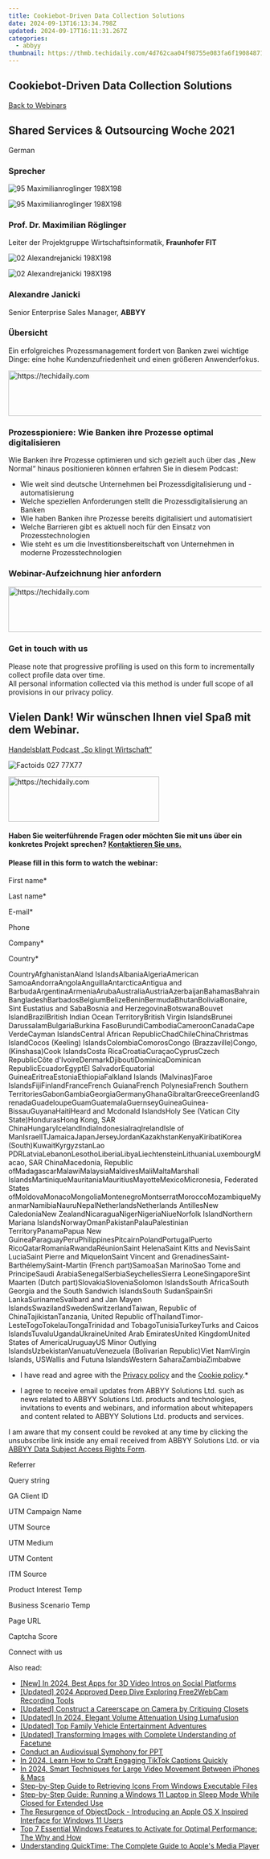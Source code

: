 ```yaml
---
title: Cookiebot-Driven Data Collection Solutions
date: 2024-09-13T16:13:34.798Z
updated: 2024-09-17T16:11:31.267Z
categories:
  - abbyy
thumbnail: https://thmb.techidaily.com/4d762caa04f98755e083fa6f19084871af3024b44e5497cff1919865c9f50ec3.jpg
---
```


## Cookiebot-Driven Data Collection Solutions

[Back to Webinars](https://tools.techidaily.com/abbyy/products/)

## Shared Services & Outsourcing Woche 2021

German

### Sprecher

![95 Maximilianroglinger 198X198](https://static1.abbyy.com/abbyycommedia/35530/fraunhofer-logo-forspeakers-157x44.png) 

![95 Maximilianroglinger 198X198](https://static1.abbyy.com/abbyycommedia/34756/95-maximilianroglinger-198x198.png)

### Prof. Dr. Maximilian Röglinger

Leiter der Projektgruppe Wirtschaftsinformatik, **Fraunhofer FIT**

![02 Alexandrejanicki 198X198](https://static4.abbyy.com/abbyycommedia/35123/logo-2021-90x27.svg) 

![02 Alexandrejanicki 198X198](https://static2.abbyy.com/abbyycommedia/25101/02-alexandrejanicki-198x198.png)

### Alexandre Janicki

Senior Enterprise Sales Manager, **ABBYY**

### Übersicht

Ein erfolgreiches Prozessmanagement fordert von Banken zwei wichtige Dinge: eine hohe Kundenzufriedenheit und einen größeren Anwenderfokus.

<!-- affiliate ads begin -->
<a href="https://unicoeye.pxf.io/c/5597632/2134496/18498" target="_top" id="2134496">
  <img src="//a.impactradius-go.com/display-ad/18498-2134496" border="0" alt="https://techidaily.com" width="728" height="90"/>
</a>
<img height="0" width="0" src="https://unicoeye.pxf.io/i/5597632/2134496/18498" style="position:absolute;visibility:hidden;" border="0" />
<!-- affiliate ads end -->

### Prozesspioniere: Wie Banken ihre Prozesse optimal digitalisieren

Wie Banken ihre Prozesse optimieren und sich gezielt auch über das „New Normal“ hinaus positionieren können erfahren Sie in diesem Podcast:

* Wie weit sind deutsche Unternehmen bei Prozessdigitalisierung und -automatisierung
* Welche speziellen Anforderungen stellt die Prozessdigitalisierung an Banken
* Wie haben Banken ihre Prozesse bereits digitalisiert und automatisiert
* Welche Barrieren gibt es aktuell noch für den Einsatz von Prozesstechnologien
* Wie steht es um die Investitionsbereitschaft von Unternehmen in moderne Prozesstechnologien

### Webinar-Aufzeichnung hier anfordern

<!-- affiliate ads begin -->
<a href="https://ephamedtechinc.pxf.io/c/5597632/2137223/26400" target="_top" id="2137223">
  <img src="//a.impactradius-go.com/display-ad/26400-2137223" border="0" alt="https://techidaily.com" width="728" height="90"/>
</a>
<img height="0" width="0" src="https://ephamedtechinc.pxf.io/i/5597632/2137223/26400" style="position:absolute;visibility:hidden;" border="0" />
<!-- affiliate ads end -->

### Get in touch with us

Please note that progressive profiling is used on this form to incrementally collect profile data over time.   
All personal information collected via this method is under full scope of all provisions in our privacy policy.

## Vielen Dank! Wir wünschen Ihnen viel Spaß mit dem Webinar.

[Handelsblatt Podcast „So klingt Wirtschaft“](https://open.spotify.com/episode/3MzWUWTh7UgOcrUH7Bjuui "Handelsblatt Podcast „So klingt Wirtschaft“")

![Factoids 027 77X77](https://static4.abbyy.com/abbyycommedia/31652/factoids-027-77x77.svg)

<!-- affiliate ads begin -->
<a href="https://wigfever.sjv.io/c/5597632/2005183/22899" target="_top" id="2005183">
  <img src="//a.impactradius-go.com/display-ad/22899-2005183" border="0" alt="https://techidaily.com" width="300" height="90"/>
</a>
<img height="0" width="0" src="https://wigfever.sjv.io/i/5597632/2005183/22899" style="position:absolute;visibility:hidden;" border="0" />
<!-- affiliate ads end -->

#### Haben Sie weiterführende Fragen oder möchten Sie mit uns über ein konkretes Projekt sprechen? [Kontaktieren Sie uns.](https://tools.techidaily.com/abbyy/products/)

#### Please fill in this form to watch the webinar:

First name\*

Last name\*

E-mail\*

Phone

Company\*

Сountry\*

СountryAfghanistanAland IslandsAlbaniaAlgeriaAmerican SamoaAndorraAngolaAnguillaAntarcticaAntigua and BarbudaArgentinaArmeniaArubaAustraliaAustriaAzerbaijanBahamasBahrainBangladeshBarbadosBelgiumBelizeBeninBermudaBhutanBoliviaBonaire, Sint Eustatius and SabaBosnia and HerzegovinaBotswanaBouvet IslandBrazilBritish Indian Ocean TerritoryBritish Virgin IslandsBrunei DarussalamBulgariaBurkina FasoBurundiCambodiaCameroonCanadaCape VerdeCayman IslandsCentral African RepublicChadChileChinaChristmas IslandCocos (Keeling) IslandsColombiaComorosCongo (Brazzaville)Congo, (Kinshasa)Cook IslandsCosta RicaCroatiaCuraçaoCyprusCzech RepublicCôte d'IvoireDenmarkDjiboutiDominicaDominican RepublicEcuadorEgyptEl SalvadorEquatorial GuineaEritreaEstoniaEthiopiaFalkland Islands (Malvinas)Faroe IslandsFijiFinlandFranceFrench GuianaFrench PolynesiaFrench Southern TerritoriesGabonGambiaGeorgiaGermanyGhanaGibraltarGreeceGreenlandGrenadaGuadeloupeGuamGuatemalaGuernseyGuineaGuinea-BissauGuyanaHaitiHeard and Mcdonald IslandsHoly See (Vatican City State)HondurasHong Kong, SAR ChinaHungaryIcelandIndiaIndonesiaIraqIrelandIsle of ManIsraelITJamaicaJapanJerseyJordanKazakhstanKenyaKiribatiKorea (South)KuwaitKyrgyzstanLao PDRLatviaLebanonLesothoLiberiaLibyaLiechtensteinLithuaniaLuxembourgMacao, SAR ChinaMacedonia, Republic ofMadagascarMalawiMalaysiaMaldivesMaliMaltaMarshall IslandsMartiniqueMauritaniaMauritiusMayotteMexicoMicronesia, Federated States ofMoldovaMonacoMongoliaMontenegroMontserratMoroccoMozambiqueMyanmarNamibiaNauruNepalNetherlandsNetherlands AntillesNew CaledoniaNew ZealandNicaraguaNigerNigeriaNiueNorfolk IslandNorthern Mariana IslandsNorwayOmanPakistanPalauPalestinian TerritoryPanamaPapua New GuineaParaguayPeruPhilippinesPitcairnPolandPortugalPuerto RicoQatarRomaniaRwandaRéunionSaint HelenaSaint Kitts and NevisSaint LuciaSaint Pierre and MiquelonSaint Vincent and GrenadinesSaint-BarthélemySaint-Martin (French part)SamoaSan MarinoSao Tome and PrincipeSaudi ArabiaSenegalSerbiaSeychellesSierra LeoneSingaporeSint Maarten (Dutch part)SlovakiaSloveniaSolomon IslandsSouth AfricaSouth Georgia and the South Sandwich IslandsSouth SudanSpainSri LankaSurinameSvalbard and Jan Mayen IslandsSwazilandSwedenSwitzerlandTaiwan, Republic of ChinaTajikistanTanzania, United Republic ofThailandTimor-LesteTogoTokelauTongaTrinidad and TobagoTunisiaTurkeyTurks and Caicos IslandsTuvaluUgandaUkraineUnited Arab EmiratesUnited KingdomUnited States of AmericaUruguayUS Minor Outlying IslandsUzbekistanVanuatuVenezuela (Bolivarian Republic)Viet NamVirgin Islands, USWallis and Futuna IslandsWestern SaharaZambiaZimbabwe

* I have read and agree with the [Privacy policy](https://tools.techidaily.com/abbyy/products/) and the [Cookie policy](https://tools.techidaily.com/abbyy/products/).\*

* I agree to receive email updates from ABBYY Solutions Ltd. such as news related to ABBYY Solutions Ltd. products and technologies, invitations to events and webinars, and information about whitepapers and content related to ABBYY Solutions Ltd. products and services.  
    
I am aware that my consent could be revoked at any time by clicking the unsubscribe link inside any email received from ABBYY Solutions Ltd. or via [ABBYY Data Subject Access Rights Form](https://tools.techidaily.com/abbyy/products/).

Referrer

Query string

GA Client ID

UTM Campaign Name

UTM Source

UTM Medium

UTM Content

ITM Source

Product Interest Temp

Business Scenario Temp

Page URL

Captcha Score

Connect with us

<ins class="adsbygoogle"
     style="display:block"
     data-ad-format="autorelaxed"
     data-ad-client="ca-pub-7571918770474297"
     data-ad-slot="1223367746"></ins>

<ins class="adsbygoogle"
     style="display:block"
     data-ad-client="ca-pub-7571918770474297"
     data-ad-slot="8358498916"
     data-ad-format="auto"
     data-full-width-responsive="true"></ins>

<span class="atpl-alsoreadstyle">Also read:</span>
<div><ul>
<li><a href="https://facebook-record-videos.techidaily.com/new-in-2024-best-apps-for-3d-video-intros-on-social-platforms/"><u>[New] In 2024, Best Apps for 3D Video Intros on Social Platforms</u></a></li>
<li><a href="https://screen-video-capture.techidaily.com/updated-2024-approved-deep-dive-exploring-free2webcam-recording-tools/"><u>[Updated] 2024 Approved Deep Dive Exploring Free2WebCam Recording Tools</u></a></li>
<li><a href="https://youtube-video-recordings.techidaily.com/updated-construct-a-careerscape-on-camera-by-critiquing-closets/"><u>[Updated] Construct a Careerscape on Camera by Critiquing Closets</u></a></li>
<li><a href="https://article-helps.techidaily.com/updated-in-2024-elegant-volume-attenuation-using-lumafusion/"><u>[Updated] In 2024, Elegant Volume Attenuation Using Lumafusion</u></a></li>
<li><a href="https://video-screen-grab.techidaily.com/updated-top-family-vehicle-entertainment-adventures/"><u>[Updated] Top Family Vehicle Entertainment Adventures</u></a></li>
<li><a href="https://some-approaches.techidaily.com/updated-transforming-images-with-complete-understanding-of-facetune/"><u>[Updated] Transforming Images with Complete Understanding of Facetune</u></a></li>
<li><a href="https://fox-helps.techidaily.com/conduct-an-audiovisual-symphony-for-ppt/"><u>Conduct an Audiovisual Symphony for PPT</u></a></li>
<li><a href="https://tiktok-videos.techidaily.com/in-2024-learn-how-to-craft-engaging-tiktok-captions-quickly/"><u>In 2024, Learn How to Craft Engaging TikTok Captions Quickly</u></a></li>
<li><a href="https://extra-skills.techidaily.com/in-2024-smart-techniques-for-large-video-movement-between-iphones-and-macs/"><u>In 2024, Smart Techniques for Large Video Movement Between iPhones & Macs</u></a></li>
<li><a href="https://some-tips.techidaily.com/step-by-step-guide-to-retrieving-icons-from-windows-executable-files/"><u>Step-by-Step Guide to Retrieving Icons From Windows Executable Files</u></a></li>
<li><a href="https://some-tips.techidaily.com/step-by-step-guide-running-a-windows-11-laptop-in-sleep-mode-while-closed-for-extended-use/"><u>Step-by-Step Guide: Running a Windows 11 Laptop in Sleep Mode While Closed for Extended Use</u></a></li>
<li><a href="https://some-tips.techidaily.com/the-resurgence-of-objectdock-introducing-an-apple-os-x-inspired-interface-for-windows-11-users/"><u>The Resurgence of ObjectDock - Introducing an Apple OS X Inspired Interface for Windows 11 Users</u></a></li>
<li><a href="https://some-tips.techidaily.com/top-7-essential-windows-features-to-activate-for-optimal-performance-the-why-and-how/"><u>Top 7 Essential Windows Features to Activate for Optimal Performance: The Why and How</u></a></li>
<li><a href="https://some-tips.techidaily.com/understanding-quicktime-the-complete-guide-to-apples-media-player/"><u>Understanding QuickTime: The Complete Guide to Apple's Media Player</u></a></li>
</ul></div>

